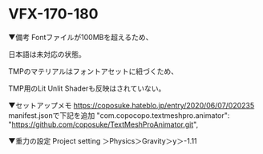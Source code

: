 # VFX-170-180

▼備考
Fontファイルが100MBを超えるため、

日本語は未対応の状態。

TMPのマテリアルはフォントアセットに紐づくため、

TMP用のLit Unlit Shaderも反映はされていない。

▼セットアップメモ
https://coposuke.hateblo.jp/entry/2020/06/07/020235
manifest.jsonで下記を追加
    "com.copocopo.textmeshpro.animator": "https://github.com/coposuke/TextMeshProAnimator.git",


▼重力の設定
Project setting ＞Physics＞Gravity＞y＞-1.11


